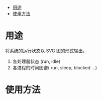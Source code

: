 
<!-- @import "[TOC]" {cmd="toc" depthFrom=1 depthTo=6 orderedList=false} -->

<!-- code_chunk_output -->

- [用途](#用途)
- [使用方法](#使用方法)

<!-- /code_chunk_output -->

# 用途

将系统的运行状态以 SVG 图的形式输出。

1. 各处理器状态 (run, idle)
2. 各进程的时间图谱( run, sleep, blocked ...)

# 使用方法


